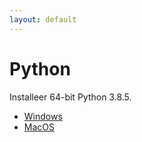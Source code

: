 ```yaml
---
layout: default
---
```

# Python

Installeer 64-bit Python 3.8.5.

* [Windows](https://www.python.org/ftp/python/3.8.5/python-3.8.5-amd64.exe)
* [MacOS](https://www.python.org/ftp/python/3.8.5/python-3.8.5-macosx10.9.pkg)
